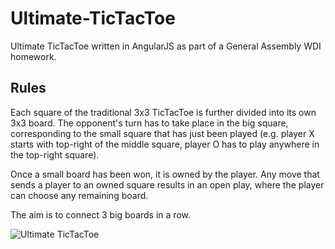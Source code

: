 # Ultimate-TicTacToe

Ultimate TicTacToe written in AngularJS as part of a General Assembly WDI homework.

## Rules

Each square of the traditional 3x3 TicTacToe is further divided into its own 3x3 board. The opponent's turn has to take place in the big square, corresponding to the small square that has just been played (e.g. player X starts with top-right of the middle square, player O has to play anywhere in the top-right square).

Once a small board has been won, it is owned by the player. Any move that sends a player to an owned square results in an open play, where the player can choose any remaining board.

The aim is to connect 3 big boards in a row.

![Ultimate TicTacToe](http://i.imgur.com/cnAloKM.png)